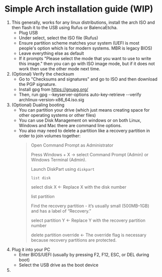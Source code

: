 # Simple Arch installation guide (WIP)
1. This generally, works for any linux distributions, install the arch ISO and then flash it to the USB using Rufus or BalencaEtcha.
   - Plug USB
   - Under select, select the ISO file (Rufus)
   - Ensure partition scheme matches your system (UEFI is most people's option which is for modern systems. MBR is legacy BIOS)
   - Leave everything else as default
   - If it prompts "Please select the mode that you want to use to write this image." then you can go with ISO image mode, but if it does not work then use the other mode next time.
2. (Optional) Verify the checksum
   - Go to "Checksums and signatures" and go to ISO and then download the PGP signature.
   - Install gpg from https://gnupg.org/
   - Then, run gpg --keyserver-options auto-key-retrieve --verify archlinux-version-x86_64.iso.sig
3. (Optional) Dualing booting
   - You can partition your drive (which just means creating space for other operating systems or other files)
   - You can use Disk Management on windows or on both Linux, Windows and Mac there are command line options.
   - You also may need to delete a partition like a recovery partition in order to join volumes together:
     > Open Command Prompt as Administrator
     > 
     > Press Windows + X → select Command Prompt (Admin) or Windows Terminal (Admin).
     > 
     > Launch DiskPart using ```diskpart```
     > 
     > ```list disk```
     > 
     > select disk X   ← Replace X with the disk number
     > 
     > list partition
     > 
     > Find the recovery partition - it’s usually small (500MB–1GB) and has a label of “Recovery.”
     > 
     > select partition Y   ← Replace Y with the recovery partition number
     > 
     > delete partition override ← The override flag is necessary because recovery partitions are protected.
     > 
2. Plug it into your PC
   - Enter BIOS/UEFI (usually by pressing F2, F12, ESC, or DEL during boot)
   - Select the USB drive as the boot device
3. 
